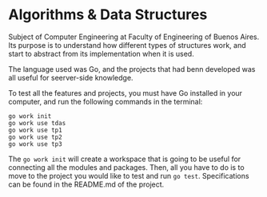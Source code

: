 # Algorithms & Data Structures

Subject of Computer Engineering at Faculty of Engineering of Buenos Aires. Its purpose is to understand how different types of structures work, and start to abstract from its implementation when it is used.

The language used was Go, and the projects that had benn developed was all useful for seerver-side knowledge.

To test all the features and projects, you must have Go installed in your computer, and run the following commands in the terminal: 

```
go work init
go work use tdas
go work use tp1
go work use tp2
go work use tp3
```

The `go work init` will create a workspace that is going to be useful for connecting all the modules and packages.
Then, all you have to do is to move to the project you would like to test and run `go test`. Specifications can be found in the README.md of the project.
